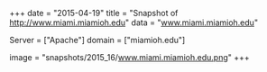 
+++
date = "2015-04-19"
title = "Snapshot of http://www.miami.miamioh.edu"
data = "www.miami.miamioh.edu"

Server = ["Apache"]
domain = ["miamioh.edu"]

  image = "snapshots/2015_16/www.miami.miamioh.edu.png"
+++
#
